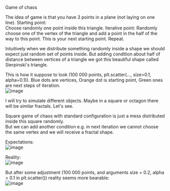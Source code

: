 Game of chaos 

The idea of game is that you have 3 points in a plane (not laying on one line).
Starting point:  
Choose randomly one point inside this triangle.
Iterative point: 
Randomly choose one of the vertex of the triangle and add a point in the half of the way to this point. This is your next starting point.
Repeat.

Intuitively when we distribute something randomly inside a shape we should expect just random set of points inside. But adding condition about half of distance between vertices of a triangle we got this beautiful shape called Sierpinski's triangle.

This is how it suppose to look (100 000 points, plt.scatter(..., size=0.1, alpha=0.1)). Blue dots are vertices, Orange dot is starting point, Green ones are next steps of iteration.  
![image](https://user-images.githubusercontent.com/26064347/111077460-294f9c00-84f1-11eb-8ae1-b83d878b00a6.png)


I will try to simulate different objects. Maybe in a square or octagon there will be similar fractals. Let's see.

Square game of chaos with standard configuration is just a mess distributed inside this square randomly.  
But we can add another condition e.g. in next iteration we cannot choose the same vertex and we will receive a fractal shape.

Expectations:  
![image](https://user-images.githubusercontent.com/26064347/111076695-a842d580-84ed-11eb-8003-767889932aa4.png)

Reality:  
![image](https://user-images.githubusercontent.com/26064347/111076702-ad078980-84ed-11eb-8b58-e467cc1da545.png)


But after some adjustment (100 000 points, and arguments size = 0.2, alpha = 0.1 in plt.scatter()) reality seems more bearable:  
![image](https://user-images.githubusercontent.com/26064347/111077214-ff49aa00-84ef-11eb-8f04-d6e52df4b8af.png)


